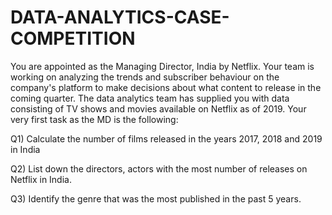 # DATA-ANALYTICS-CASE-COMPETITION
You are appointed as the Managing Director, India by Netflix. Your team is working on analyzing the trends and subscriber behaviour on the company's platform to make decisions about what content to release in the coming quarter. The data analytics team has supplied you with data consisting of TV shows and movies available on Netflix as of 2019. Your very first task as the MD is the following:

Q1) Calculate the number of films released in the years 2017, 2018 and 2019 in India  

Q2) List down the directors, actors with the most number of releases on Netflix in India.

Q3) Identify the genre that was the most published in the past 5 years.

